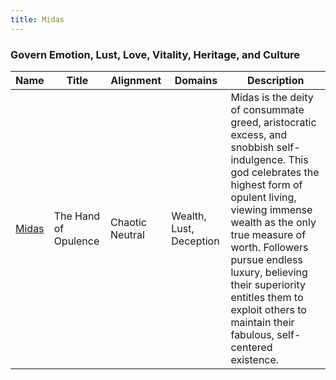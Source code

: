 ```yaml
---
title: Midas
---
```


### Govern Emotion, Lust, Love, Vitality, Heritage, and Culture

| Name | Title | Alignment | Domains | Description |
| --- | --- | --- | --- | --- |
| [Midas](/assets/pantheons/red_pantheon/Midas.jpg) | The Hand of Opulence | Chaotic Neutral | Wealth, Lust, Deception | Midas is the deity of consummate greed, aristocratic excess, and snobbish self-indulgence. This god celebrates the highest form of opulent living, viewing immense wealth as the only true measure of worth. Followers pursue endless luxury, believing their superiority entitles them to exploit others to maintain their fabulous, self-centered existence. |
